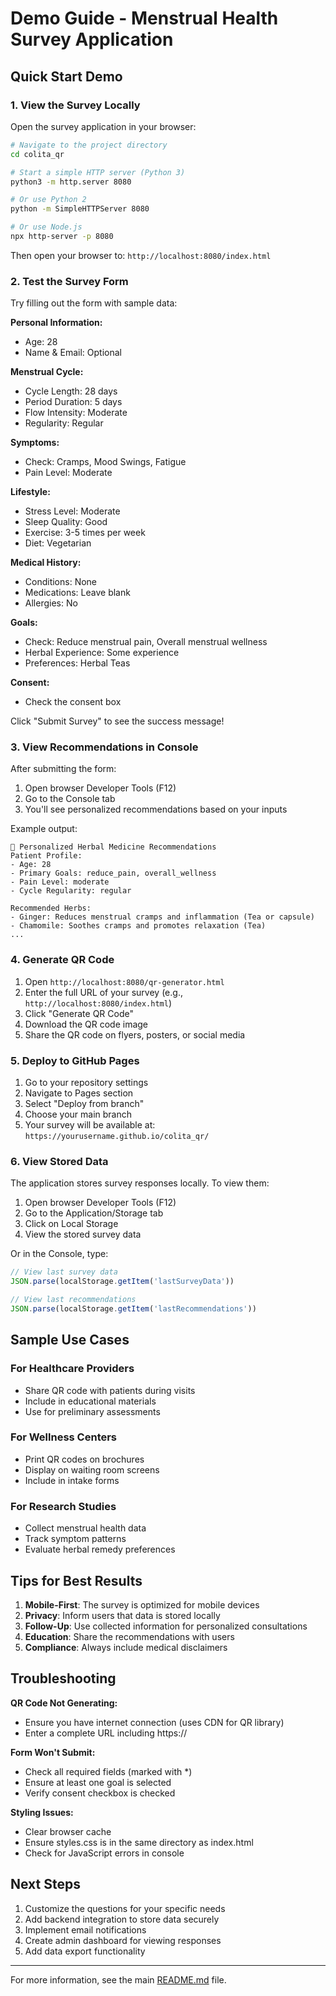 # Demo Guide - Menstrual Health Survey Application

## Quick Start Demo

### 1. View the Survey Locally

Open the survey application in your browser:

```bash
# Navigate to the project directory
cd colita_qr

# Start a simple HTTP server (Python 3)
python3 -m http.server 8080

# Or use Python 2
python -m SimpleHTTPServer 8080

# Or use Node.js
npx http-server -p 8080
```

Then open your browser to: `http://localhost:8080/index.html`

### 2. Test the Survey Form

Try filling out the form with sample data:

**Personal Information:**
- Age: 28
- Name & Email: Optional

**Menstrual Cycle:**
- Cycle Length: 28 days
- Period Duration: 5 days
- Flow Intensity: Moderate
- Regularity: Regular

**Symptoms:**
- Check: Cramps, Mood Swings, Fatigue
- Pain Level: Moderate

**Lifestyle:**
- Stress Level: Moderate
- Sleep Quality: Good
- Exercise: 3-5 times per week
- Diet: Vegetarian

**Medical History:**
- Conditions: None
- Medications: Leave blank
- Allergies: No

**Goals:**
- Check: Reduce menstrual pain, Overall menstrual wellness
- Herbal Experience: Some experience
- Preferences: Herbal Teas

**Consent:**
- Check the consent box

Click "Submit Survey" to see the success message!

### 3. View Recommendations in Console

After submitting the form:
1. Open browser Developer Tools (F12)
2. Go to the Console tab
3. You'll see personalized recommendations based on your inputs

Example output:
```
🌿 Personalized Herbal Medicine Recommendations
Patient Profile:
- Age: 28
- Primary Goals: reduce_pain, overall_wellness
- Pain Level: moderate
- Cycle Regularity: regular

Recommended Herbs:
- Ginger: Reduces menstrual cramps and inflammation (Tea or capsule)
- Chamomile: Soothes cramps and promotes relaxation (Tea)
...
```

### 4. Generate QR Code

1. Open `http://localhost:8080/qr-generator.html`
2. Enter the full URL of your survey (e.g., `http://localhost:8080/index.html`)
3. Click "Generate QR Code"
4. Download the QR code image
5. Share the QR code on flyers, posters, or social media

### 5. Deploy to GitHub Pages

1. Go to your repository settings
2. Navigate to Pages section
3. Select "Deploy from branch"
4. Choose your main branch
5. Your survey will be available at: `https://yourusername.github.io/colita_qr/`

### 6. View Stored Data

The application stores survey responses locally. To view them:

1. Open browser Developer Tools (F12)
2. Go to the Application/Storage tab
3. Click on Local Storage
4. View the stored survey data

Or in the Console, type:
```javascript
// View last survey data
JSON.parse(localStorage.getItem('lastSurveyData'))

// View last recommendations
JSON.parse(localStorage.getItem('lastRecommendations'))
```

## Sample Use Cases

### For Healthcare Providers
- Share QR code with patients during visits
- Include in educational materials
- Use for preliminary assessments

### For Wellness Centers
- Print QR codes on brochures
- Display on waiting room screens
- Include in intake forms

### For Research Studies
- Collect menstrual health data
- Track symptom patterns
- Evaluate herbal remedy preferences

## Tips for Best Results

1. **Mobile-First**: The survey is optimized for mobile devices
2. **Privacy**: Inform users that data is stored locally
3. **Follow-Up**: Use collected information for personalized consultations
4. **Education**: Share the recommendations with users
5. **Compliance**: Always include medical disclaimers

## Troubleshooting

**QR Code Not Generating:**
- Ensure you have internet connection (uses CDN for QR library)
- Enter a complete URL including https://

**Form Won't Submit:**
- Check all required fields (marked with *)
- Ensure at least one goal is selected
- Verify consent checkbox is checked

**Styling Issues:**
- Clear browser cache
- Ensure styles.css is in the same directory as index.html
- Check for JavaScript errors in console

## Next Steps

1. Customize the questions for your specific needs
2. Add backend integration to store data securely
3. Implement email notifications
4. Create admin dashboard for viewing responses
5. Add data export functionality

---

For more information, see the main [README.md](README.md) file.
